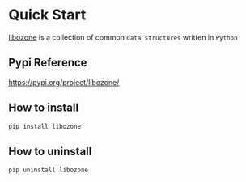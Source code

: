 # Quick Start

[libozone](https://github.com/greyshell/libozone) is a collection of common `data structures` written in `Python`

## Pypi Reference

<https://pypi.org/project/libozone/>

## How to install

```bash
pip install libozone
```

## How to uninstall

```bash
pip uninstall libozone
```

